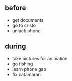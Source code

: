 ## before
- get documents
- go to cristo
- unluck phone

## during
- take pictures for animation
- go fishing
- learn phone gap
- fix catamaran
